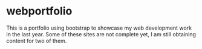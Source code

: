 # webportfolio
This is a portfolio using bootstrap to showcase my web development work in the last year.
Some of these sites are not complete yet, I am still obtaining content for two of them.
